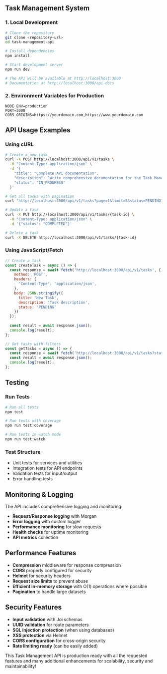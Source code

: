 ## Task Management System

### 1. Local Development
```bash
# Clone the repository
git clone <repository-url>
cd task-management-api

# Install dependencies
npm install

# Start development server
npm run dev

# The API will be available at http://localhost:3000
# Documentation at http://localhost:3000/api-docs
```

### 2. Environment Variables for Production
```env
NODE_ENV=production
PORT=3000
CORS_ORIGINS=https://yourdomain.com,https://www.yourdomain.com
```

## API Usage Examples

### Using cURL
```bash
# Create a new task
curl -X POST http://localhost:3000/api/v1/tasks \
  -H "Content-Type: application/json" \
  -d '{
    "title": "Complete API documentation",
    "description": "Write comprehensive documentation for the Task Management API",
    "status": "IN_PROGRESS"
  }'

# Get all tasks with pagination
curl "http://localhost:3000/api/v1/tasks?page=1&limit=5&status=PENDING"

# Update a task
curl -X PUT http://localhost:3000/api/v1/tasks/{task-id} \
  -H "Content-Type: application/json" \
  -d '{"status": "COMPLETED"}'

# Delete a task
curl -X DELETE http://localhost:3000/api/v1/tasks/{task-id}
```

### Using JavaScript/Fetch
```javascript
// Create a task
const createTask = async () => {
  const response = await fetch('http://localhost:3000/api/v1/tasks', {
    method: 'POST',
    headers: {
      'Content-Type': 'application/json',
    },
    body: JSON.stringify({
      title: 'New Task',
      description: 'Task description',
      status: 'PENDING'
    })
  });
  
  const result = await response.json();
  console.log(result);
};

// Get tasks with filters
const getTasks = async () => {
  const response = await fetch('http://localhost:3000/api/v1/tasks?status=PENDING&page=1&limit=10');
  const result = await response.json();
  console.log(result);
};
```

##  Testing

### Run Tests
```bash
# Run all tests
npm test

# Run tests with coverage
npm run test:coverage

# Run tests in watch mode
npm run test:watch
```

### Test Structure
- Unit tests for services and utilities
- Integration tests for API endpoints
- Validation tests for input/output
- Error handling tests

## Monitoring & Logging

The API includes comprehensive logging and monitoring:

- **Request/Response logging** with Morgan
- **Error logging** with custom logger
- **Performance monitoring** for slow requests
- **Health checks** for uptime monitoring
- **API metrics** collection

## Performance Features

- **Compression** middleware for response compression
- **CORS** properly configured for security
- **Helmet** for security headers
- **Request size limits** to prevent abuse
- **Efficient in-memory storage** with O(1) operations where possible
- **Pagination** to handle large datasets

##  Security Features

- **Input validation** with Joi schemas
- **UUID validation** for route parameters
- **SQL injection protection** (when using databases)
- **XSS protection** via Helmet
- **CORS configuration** for cross-origin security
- **Rate limiting ready** (can be easily added)

This Task Management API is production ready with all the requested features and many additional enhancements for scalability, security and maintainability!
